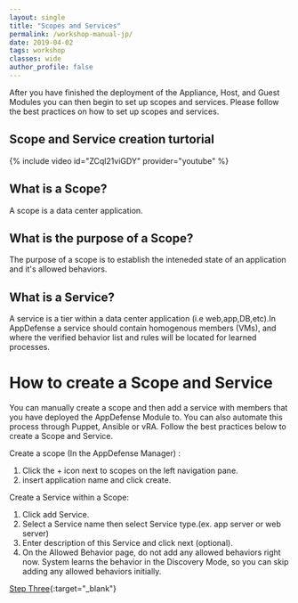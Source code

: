 ```yaml
---
layout: single
title: "Scopes and Services"
permalink: /workshop-manual-jp/
date: 2019-04-02
tags: workshop
classes: wide
author_profile: false
---
```


After you have finished the deployment of the Appliance, Host, and Guest Modules you can then begin to set up scopes and services. Please follow the best practices on how to set up scopes and services.

## Scope and Service creation turtorial
{% include video id="ZCql21viGDY" provider="youtube" %}

## What is a Scope? 

 A scope is a data center application.

## What is the purpose of a Scope? 

The purpose of a scope is to establish the inteneded state of an application and it's allowed behaviors. 

## What is a Service? 

A service is a tier within a data center application (i.e web,app,DB,etc).In AppDefense a service should contain homogenous members (VMs), and where the verified behavior list and rules will be located for learned processes. 

# How to create a Scope and Service

You can manually create a scope and then add a service with members that you have deployed the AppDefense Module to. You can also automate this process through Puppet, Ansible or vRA. Follow the best practices below to create a Scope and Service.

Create a scope (In the AppDefense Manager) : 
1. Click the + icon next to scopes on the left navigation pane.
2. insert application name and click create. 

Create a Service within a Scope: 
1. Click add Service. 
2. Select a Service name then select Service type.(ex. app server or web server) 
3. Enter description of this Service and click next (optional).
4. On the Allowed Behavior page, do not add any allowed behaviors right now. System learns the behavior in the Discovery Mode, so you can skip adding any allowed behaviors initially.


[Step Three](https://vmware-csa-team.github.io/vmware-csa-team/workshop-manual/){:target="_blank"}


